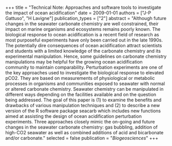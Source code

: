 +++
title = "Technical Note: Approaches and software tools to investigate the impact of ocean acidification"
date = 2009-01-01
authors = ["J-P Gattuso", "H Lavigne"]
publication_types = ["2"]
abstract = "Although future changes in the seawater carbonate chemistry are well constrained, their impact on marine organisms and ecosystems remains poorly known. The biological response to ocean acidification is a recent field of research as most purposeful experiments have only been carried out in the late 1990s. The potentially dire consequences of ocean acidification attract scientists and students with a limited knowledge of the carbonate chemistry and its experimental manipulation. Hence, some guidelines on carbonate chemistry manipulations may be helpful for the growing ocean acidification community to maintain comparability. Perturbation experiments are one of the key approaches used to investigate the biological response to elevated pCO2. They are based on measurements of physiological or metabolic processes in organisms and communities exposed to seawater with normal or altered carbonate chemistry. Seawater chemistry can be manipulated in different ways depending on the facilities available and on the question being addressed. The goal of this paper is (1) to examine the benefits and drawbacks of various manipulation techniques and (2) to describe a new version of the R software package seacarb which includes new functions aimed at assisting the design of ocean acidification perturbation experiments. Three approaches closely mimic the on-going and future changes in the seawater carbonate chemistry: gas bubbling, addition of high-CO2 seawater as well as combined additions of acid and bicarbonate and/or carbonate."
selected = false
publication = "*Biogeosciences*"
+++

